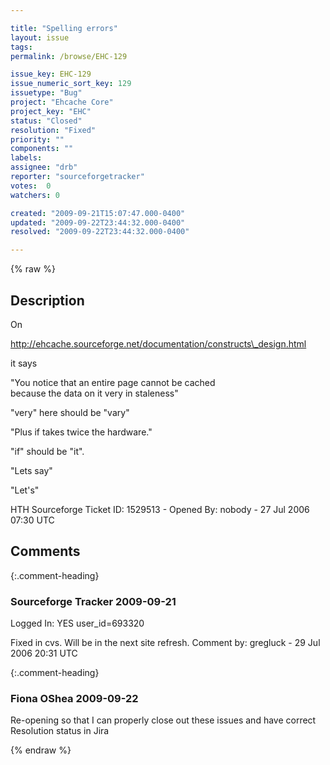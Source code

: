 ```yaml
---

title: "Spelling errors"
layout: issue
tags: 
permalink: /browse/EHC-129

issue_key: EHC-129
issue_numeric_sort_key: 129
issuetype: "Bug"
project: "Ehcache Core"
project_key: "EHC"
status: "Closed"
resolution: "Fixed"
priority: ""
components: ""
labels: 
assignee: "drb"
reporter: "sourceforgetracker"
votes:  0
watchers: 0

created: "2009-09-21T15:07:47.000-0400"
updated: "2009-09-22T23:44:32.000-0400"
resolved: "2009-09-22T23:44:32.000-0400"

---
```




{% raw %}



## Description

<div markdown="1" class="description">

On

http://ehcache.sourceforge.net/documentation/constructs\_design.html

it says

  "You notice that an entire page cannot be cached   
  because the data on it very in staleness"

"very" here should be "vary"

  "Plus if takes twice the hardware."

"if" should be "it".

  "Lets say"

"Let's"

HTH
Sourceforge Ticket ID: 1529513 - Opened By: nobody - 27 Jul 2006 07:30 UTC

</div>

## Comments


{:.comment-heading}
### **Sourceforge Tracker** <span class="date">2009-09-21</span>

<div markdown="1" class="comment">

Logged In: YES 
user\_id=693320

Fixed in cvs. Will be in the next site refresh.
Comment by: gregluck - 29 Jul 2006 20:31 UTC

</div>


{:.comment-heading}
### **Fiona OShea** <span class="date">2009-09-22</span>

<div markdown="1" class="comment">

Re-opening so that I can properly close out these issues and have correct Resolution status in Jira

</div>



{% endraw %}
